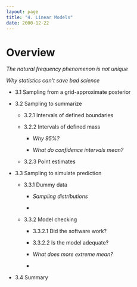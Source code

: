 ```yaml
---
layout: page
title: "4. Linear Models"
date: 2000-12-22
---
```


# Overview

_The natural frequency phenomenon is not unique_

_Why statistics can't save bad science_

* 3.1 Sampling from a grid-approximate posterior

* 3.2 Sampling to summarize

	* 3.2.1 Intervals of defined boundaries

	* 3.2.2 Intervals of defined mass

		* _Why 95%?_

		* _What do confidence intervals mean?_

	* 3.2.3 Point estimates

* 3.3 Sampling to simulate prediction

	* 3.3.1 Dummy data

		* _Sampling distributions_

		* 

	* 3.3.2 Model checking

		* 3.3.2.1 Did the software work?

		* 3.3.2.2 Is the model adequate?

		* _What does more extreme mean?_

		* 

* 3.4 Summary